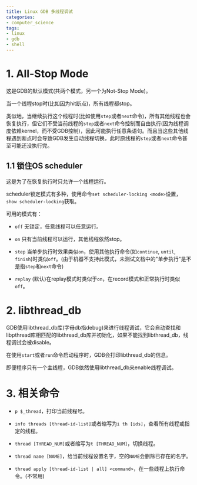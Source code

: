 ```yaml
---
title: Linux GDB 多线程调试
categories:
- computer_science
tags:
- linux
- gdb
- shell
---
```


# 1. All-Stop Mode

这是GDB的默认模式(共两个模式，另一个为Not-Stop Mode)。

当一个线程stop时(比如因为hit断点)，所有线程都stop。

类似地，当继续执行这个线程时(比如使用`step`或者`next`命令)，所有其他线程也会恢复执行，但它们不受当前线程的`step`或者`next`命令控制而自由执行(因为线程调度依赖kernel，而不受GDB控制)，因此可能执行任意条语句。而且当这些其他线程遇到断点时会导致GDB发生自动线程切换，此时原线程的`step`或者`next`命令甚至可能还没执行完。

## 1.1 锁住OS scheduler

这是为了在恢复执行时只允许一个线程运行。

scheduler锁定模式有多种，使用命令`set scheduler-locking <mode>`设置，`show scheduler-locking`获取。

可用的模式有：

- `off` 无锁定，任意线程可以任意运行。

- `on` 只有当前线程可以运行，其他线程依然stop。

- `step` 当单步执行时效果类似`on`，使用其他执行命令(如`continue`, `until`, `finish`)时类似`off`。(由于机器不支持此模式，未测试文档中的"单步执行"是不是指`step`和`next`命令)

- `replay` (默认)在replay模式时类似于`on`，在record模式和正常执行时类似`off`。

# 2. libthread_db

GDB使用libthread_db库(字母db指debug)来进行线程调试，它会自动查找和libpthread库相匹配的libthread_db库并初始化，如果不能找到libthread_db，线程调试会被disable。

在使用`start`或者`run`命令启动程序时，GDB会打印libthread_db的信息。

即便程序只有一个主线程，GDB依然使用libthread_db来enable线程调试。

# 3. 相关命令

- `p $_thread`，打印当前线程号。

- `info threads [thread-id-list]`或者缩写为`i th [ids]`，查看所有线程或指定的线程。

- `thread [THREAD_NUM]`或者缩写为`t [THREAD_NUM]`，切换线程。

- `thread name [NAME]`，给当前线程设置名字，空的`NAME`会删除已存在的名字。

- `thread apply [thread-id-list | all] <command>`，在一些线程上执行命令。(不常用)